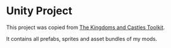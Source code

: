 # Unity Project

This project was copied from [The Kingdoms and Castles Toolkit](https://github.com/mpeddicord/Kingdoms-and-Castles-Toolkit).

It contains all prefabs, sprites and asset bundles of my mods.

